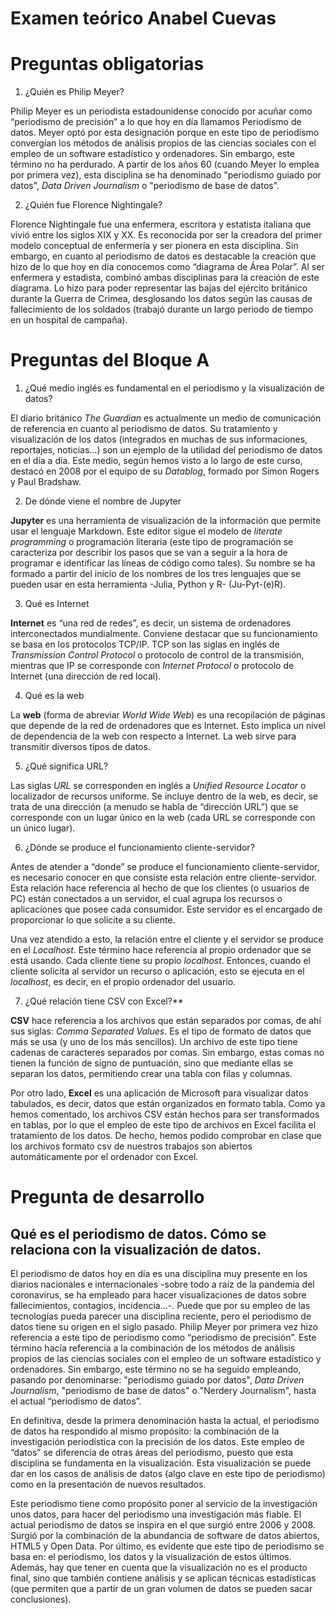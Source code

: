 # Examen teórico Anabel Cuevas

# Preguntas obligatorias

1. ¿Quién es Philip Meyer?

Philip Meyer es un periodista estadounidense conocido por acuñar como “periodismo de precisión” a lo que hoy en día llamamos Periodismo de datos. Meyer optó por esta designación porque en este tipo de periodismo convergían los métodos de análisis propios de las ciencias sociales con el empleo de un software estadístico y ordenadores. Sin embargo, este término no ha perdurado. A partir de los años 60 (cuando Meyer lo emplea por primera vez), esta disciplina se ha denominado "periodismo guiado por datos", *Data Driven Journalism* o "periodismo de base de datos". 

2. ¿Quién fue Florence Nightingale?

Florence Nightingale fue una enfermera, escritora y estatista italiana que vivió entre los siglos XIX y XX. Es reconocida por ser la creadora del primer modelo conceptual de enfermería y ser pionera en esta disciplina. Sin embargo, en cuanto al periodismo de datos es destacable la creación que hizo de lo que hoy en día conocemos como “diagrama de Área Polar”. Al ser enfermera y estadista, combinó ambas disciplinas para la creación de este diagrama. Lo hizo para poder representar las bajas del ejército británico durante la Guerra de Crimea, desglosando los datos según las causas de fallecimiento de los soldados (trabajó durante un largo periodo de tiempo en un hospital de campaña). 

# Preguntas del Bloque A

1. ¿Qué medio inglés es fundamental en el periodismo y la visualización de datos? 

El diario británico *The Guardian* es actualmente un medio de comunicación de referencia en cuanto al periodismo de datos. Su tratamiento y visualización de los datos (integrados en muchas de sus informaciones, reportajes, noticias…) son un ejemplo de la utilidad del periodismo de datos en el día a día. Este medio, según hemos visto a lo largo de este curso, destacó en 2008 por el equipo de su *Datablog*, formado por Simon Rogers y Paul Bradshaw. 

2. De dónde viene el nombre de Jupyter

**Jupyter** es una herramienta de visualización de la información que permite usar el lenguaje Markdown. Este editor sigue el modelo de *literate programming* o programación literaria (este tipo de programación se caracteriza por describir los pasos que se van a seguir a la hora de programar e identificar las líneas de código como tales). Su nombre se ha formado a partir del inicio de los nombres de los tres lenguajes que se pueden usar en esta herramienta -Julia, Python y R-  (Ju-Pyt-(e)R).
 
3. Qué es Internet

**Internet** es “una red de redes”, es decir, un sistema de ordenadores interconectados mundialmente. Conviene destacar que su funcionamiento se basa en los protocolos  TCP/IP. TCP son las siglas en inglés de *Transmission Control Protocol* o protocolo de control de la transmisión, mientras que IP se corresponde con *Internet Protocol* o protocolo de Internet (una dirección de red local). 

4. Qué es la web

La **web** (forma de abreviar *World Wide Web*) es una recopilación de páginas que depende de la red de ordenadores que es Internet. Esto implica un nivel de dependencia de la web con respecto a Internet. La web sirve para transmitir diversos tipos de datos. 

5. ¿Qué significa URL?

Las siglas *URL* se corresponden en inglés a *Unified Resource Locator* o localizador de recursos uniforme. Se incluye dentro de la web, es decir, se trata de una dirección (a menudo se habla de “dirección URL”) que se corresponde con un lugar único en la web (cada URL se corresponde con un único lugar). 

6. ¿Dónde se produce el funcionamiento cliente-servidor? 

Antes de atender a “donde” se produce el funcionamiento cliente-servidor, es necesario conocer en que consiste esta relación entre cliente-servidor. Esta relación hace referencia al hecho de que los clientes (o usuarios de PC) están conectados a un servidor, el cual agrupa los recursos o aplicaciones que posee cada consumidor. Este servidor es el encargado de proporcionar lo que solicite a su cliente. 

Una vez atendido a esto, la relación entre el cliente y el servidor se produce en el *Localhost*. Este término hace referencia al propio ordenador que se está usando. Cada cliente tiene su propio *localhost*. Entonces, cuando el cliente solicita al servidor un recurso o aplicación, esto se ejecuta en el *localhost*, es decir, en el propio ordenador del usuario. 

7. ¿Qué relación tiene CSV con Excel?**

**CSV** hace referencia a los archivos que están separados por comas, de ahí sus siglas: *Comma Separated Values*. Es el tipo de formato de datos que más se usa (y uno de los más sencillos). Un archivo de este tipo tiene cadenas de caracteres separados por comas. Sin embargo, estas comas no tienen la función de signo de puntuación, sino que mediante ellas se separan los datos, permitiendo crear una tabla con filas y columnas. 

Por otro lado, **Excel** es una aplicación de Microsoft para visualizar datos tabulados, es decir, datos que están organizados en formato tabla. Como ya hemos comentado, los archivos CSV están hechos para ser transformados en tablas, por lo que el empleo de este tipo de archivos en Excel facilita el tratamiento de los datos. De hecho, hemos podido comprobar en clase que los archivos formato csv de nuestros trabajos son abiertos automáticamente por el ordenador con Excel. 

# Pregunta de desarrollo

## Qué es el periodismo de datos. Cómo se relaciona con la visualización de datos.

El periodismo de datos hoy en día es una disciplina muy presente en los diarios nacionales e internacionales -sobre todo a raíz de la pandemia del coronavirus, se ha empleado para hacer visualizaciones de datos sobre fallecimientos, contagios, incidencia…-. Puede que por su empleo de las tecnologías pueda parecer una disciplina reciente, pero el periodismo de datos tiene su origen en el siglo pasado. Philip Meyer por primera vez hizo referencia a este tipo de periodismo como “periodismo de precisión”. Este término hacía referencia a la combinación de los métodos de análisis propios de las ciencias sociales con el empleo de un software estadístico y ordenadores. Sin embargo, este término no se ha seguido empleando, pasando por denominarse: "periodismo guiado por datos", *Data Driven Journalism*, "periodismo de base de datos" o "Nerdery Journalism", hasta el actual “periodismo de datos”.  

En definitiva, desde la primera denominación hasta la actual, el periodismo de datos ha respondido al mismo propósito: la combinación de la investigación periodística con la precisión de los datos. Este empleo de “datos” se diferencia de otras áreas del periodismo, puesto que esta disciplina se fundamenta en la visualización. Esta visualización se puede dar en los casos de análisis de datos (algo clave en este tipo de periodismo) como en la presentación de nuevos resultados. 

Este periodismo tiene como propósito poner al servicio de la investigación unos datos, para hacer del periodismo una investigación más fiable. El actual periodismo de datos se inspira en el que surgió entre 2006 y 2008. Surgió por la combinación de la abundancia de software de datos abiertos, HTML5 y Open Data. Por último, es evidente que este tipo de periodismo se basa en: el periodismo, los datos y la visualización de estos últimos. Además, hay que tener en cuenta que la visualización no es el producto final, sino que también contiene análisis y se aplican técnicas estadísticas (que permiten que a partir de un gran volumen de datos se pueden sacar conclusiones). 


